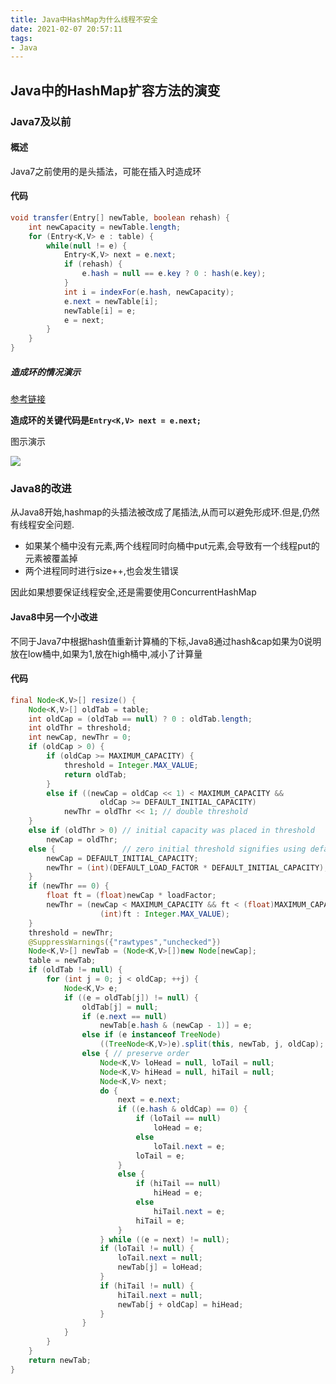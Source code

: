 ```yaml
---
title: Java中HashMap为什么线程不安全
date: 2021-02-07 20:57:11
tags:
- Java
---
```


## Java中的HashMap扩容方法的演变

### Java7及以前

#### 概述

Java7之前使用的是头插法，可能在插入时造成环

#### 代码

```java
void transfer(Entry[] newTable, boolean rehash) {
    int newCapacity = newTable.length;
    for (Entry<K,V> e : table) {
        while(null != e) {
            Entry<K,V> next = e.next;
            if (rehash) {
                e.hash = null == e.key ? 0 : hash(e.key);
            }
            int i = indexFor(e.hash, newCapacity);
            e.next = newTable[i];
            newTable[i] = e;
            e = next;
        }
    }
}
```

##### 造成环的情况演示

[参考链接](https://cloud.tencent.com/developer/article/1595438?from=information.detail.hashmap%E5%A4%B4%E6%8F%92%E6%B3%95%E5%B9%B6%E5%8F%91%E6%97%B6%E6%AD%BB%E5%BE%AA%E7%8E%AF)

**造成环的关键代码是`Entry<K,V> next = e.next;`**

图示演示

![](hashmap1.png)

### Java8的改进

从Java8开始,hashmap的头插法被改成了尾插法,从而可以避免形成环.但是,仍然有线程安全问题.
- 如果某个桶中没有元素,两个线程同时向桶中put元素,会导致有一个线程put的元素被覆盖掉
- 两个进程同时进行size++,也会发生错误

因此如果想要保证线程安全,还是需要使用ConcurrentHashMap

#### Java8中另一个小改进

不同于Java7中根据hash值重新计算桶的下标,Java8通过hash&cap如果为0说明放在low桶中,如果为1,放在high桶中,减小了计算量

#### 代码

```Java
final Node<K,V>[] resize() {
    Node<K,V>[] oldTab = table;
    int oldCap = (oldTab == null) ? 0 : oldTab.length;
    int oldThr = threshold;
    int newCap, newThr = 0;
    if (oldCap > 0) {
        if (oldCap >= MAXIMUM_CAPACITY) {
            threshold = Integer.MAX_VALUE;
            return oldTab;
        }
        else if ((newCap = oldCap << 1) < MAXIMUM_CAPACITY &&
                    oldCap >= DEFAULT_INITIAL_CAPACITY)
            newThr = oldThr << 1; // double threshold
    }
    else if (oldThr > 0) // initial capacity was placed in threshold
        newCap = oldThr;
    else {               // zero initial threshold signifies using defaults
        newCap = DEFAULT_INITIAL_CAPACITY;
        newThr = (int)(DEFAULT_LOAD_FACTOR * DEFAULT_INITIAL_CAPACITY);
    }
    if (newThr == 0) {
        float ft = (float)newCap * loadFactor;
        newThr = (newCap < MAXIMUM_CAPACITY && ft < (float)MAXIMUM_CAPACITY ?
                    (int)ft : Integer.MAX_VALUE);
    }
    threshold = newThr;
    @SuppressWarnings({"rawtypes","unchecked"})
    Node<K,V>[] newTab = (Node<K,V>[])new Node[newCap];
    table = newTab;
    if (oldTab != null) {
        for (int j = 0; j < oldCap; ++j) {
            Node<K,V> e;
            if ((e = oldTab[j]) != null) {
                oldTab[j] = null;
                if (e.next == null)
                    newTab[e.hash & (newCap - 1)] = e;
                else if (e instanceof TreeNode)
                    ((TreeNode<K,V>)e).split(this, newTab, j, oldCap);
                else { // preserve order
                    Node<K,V> loHead = null, loTail = null;
                    Node<K,V> hiHead = null, hiTail = null;
                    Node<K,V> next;
                    do {
                        next = e.next;
                        if ((e.hash & oldCap) == 0) {
                            if (loTail == null)
                                loHead = e;
                            else
                                loTail.next = e;
                            loTail = e;
                        }
                        else {
                            if (hiTail == null)
                                hiHead = e;
                            else
                                hiTail.next = e;
                            hiTail = e;
                        }
                    } while ((e = next) != null);
                    if (loTail != null) {
                        loTail.next = null;
                        newTab[j] = loHead;
                    }
                    if (hiTail != null) {
                        hiTail.next = null;
                        newTab[j + oldCap] = hiHead;
                    }
                }
            }
        }
    }
    return newTab;
}
```